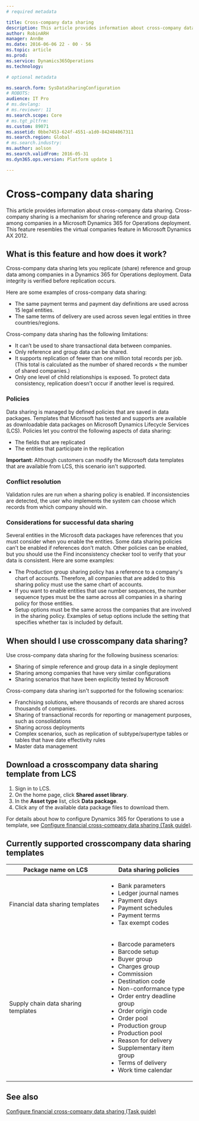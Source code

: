 ```yaml
---
# required metadata

title: Cross-company data sharing
description: This article provides information about cross-company data sharing. Cross-company sharing is a mechanism for sharing reference and group data among companies in a Microsoft Dynamics 365 for Operations deployment. This feature resembles the virtual companies feature in Microsoft Dynamics AX 2012.
author: RobinARH
manager: AnnBe
ms.date: 2016-06-06 22 - 00 - 56
ms.topic: article
ms.prod: 
ms.service: Dynamics365Operations
ms.technology: 

# optional metadata

ms.search.form: SysDataSharingConfiguration
# ROBOTS: 
audience: IT Pro
# ms.devlang: 
# ms.reviewer: 11
ms.search.scope: Core
# ms.tgt_pltfrm: 
ms.custom: 89071
ms.assetid: 0bbe7453-624f-4551-a1d0-842484067311
ms.search.region: Global
# ms.search.industry: 
ms.author: aolson
ms.search.validFrom: 2016-05-31
ms.dyn365.ops.version: Platform update 1

---
```


# Cross-company data sharing

This article provides information about cross-company data sharing. Cross-company sharing is a mechanism for sharing reference and group data among companies in a Microsoft Dynamics 365 for Operations deployment. This feature resembles the virtual companies feature in Microsoft Dynamics AX 2012.

What is this feature and how does it work?
------------------------------------------

Cross-company data sharing lets you replicate (share) reference and group data among companies in a Dynamics 365 for Operations deployment. Data integrity is verified before replication occurs. 

Here are some examples of cross-company data sharing:

-   The same payment terms and payment day definitions are used across 15 legal entities.
-   The same terms of delivery are used across seven legal entities in three countries/regions.

Cross-company data sharing has the following limitations:

-   It can’t be used to share transactional data between companies.
-   Only reference and group data can be shared.
-   It supports replication of fewer than one million total records per job. (This total is calculated as the number of shared records × the number of shared companies.)
-   Only one level of child relationships is exposed. To protect data consistency, replication doesn't occur if another level is required.

### Policies

Data sharing is managed by defined policies that are saved in data packages. Templates that Microsoft has tested and supports are available as downloadable data packages on Microsoft Dynamics Lifecycle Services (LCS). Policies let you control the following aspects of data sharing:

-   The fields that are replicated
-   The entities that participate in the replication

**Important:** Although customers can modify the Microsoft data templates that are available from LCS, this scenario isn't supported.

### Conflict resolution

Validation rules are run when a sharing policy is enabled. If inconsistencies are detected, the user who implements the system can choose which records from which company should win.

### Considerations for successful data sharing

Several entities in the Microsoft data packages have references that you must consider when you enable the entities. Some data sharing policies can't be enabled if references don't match. Other policies can be enabled, but you should use the Find inconsistency checker tool to verify that your data is consistent. Here are some examples:

-   The Production group sharing policy has a reference to a company's chart of accounts. Therefore, all companies that are added to this sharing policy must use the same chart of accounts.
-   If you want to enable entities that use number sequences, the number sequence types must be the same across all companies in a sharing policy for those entities.
-   Setup options must be the same across the companies that are involved in the sharing policy. Examples of setup options include the setting that specifies whether tax is included by default.

## When should I use crosscompany data sharing?
Use cross-company data sharing for the following business scenarios:

-   Sharing of simple reference and group data in a single deployment
-   Sharing among companies that have very similar configurations
-   Sharing scenarios that have been explicitly tested by Microsoft

Cross-company data sharing isn't supported for the following scenarios:

-   Franchising solutions, where thousands of records are shared across thousands of companies.
-   Sharing of transactional records for reporting or management purposes, such as consolidations
-   Sharing across deployments
-   Complex scenarios, such as replication of subtype/supertype tables or tables that have date effectivity rules
-   Master data management

## Download a crosscompany data sharing template from LCS
1.  Sign in to LCS.
2.  On the home page, click **Shared asset library**.
3.  In the **Asset type** list, click **Data package**.
4.  Click any of the available data package files to download them.

For details about how to configure Dynamics 365 for Operations to use a template, see [Configure financial cross-company data sharing (Task guide)](http://ax.help.dynamics.com/en/wiki/configure-financial-cross-company-data-sharing/).

## Currently supported crosscompany data sharing templates
<table>
<thead>
<tr class="header">
<th>Package name on LCS</th>
<th>Data sharing policies</th>
</tr>
</thead>
<tbody>
<tr class="odd">
<td>Financial data sharing templates</td>
<td><ul>
<li>Bank parameters</li>
<li>Ledger journal names</li>
<li>Payment days</li>
<li>Payment schedules</li>
<li>Payment terms</li>
<li>Tax exempt codes</li>
</ul></td>
</tr>
<tr class="even">
<td>Supply chain data sharing templates</td>
<td><ul>
<li>Barcode parameters</li>
<li>Barcode setup</li>
<li>Buyer group</li>
<li>Charges group</li>
<li>Commission</li>
<li>Destination code</li>
<li>Non-conformance type</li>
<li>Order entry deadline group</li>
<li>Order origin code</li>
<li>Order pool</li>
<li>Production group</li>
<li>Production pool</li>
<li>Reason for delivery</li>
<li>Supplementary item group</li>
<li>Terms of delivery</li>
<li>Work time calendar</li>
</ul></td>
</tr>
</tbody>
</table>



See also
--------

[Configure financial cross-company data sharing (Task guide)](http://ax.help.dynamics.com/en/wiki/configure-financial-cross-company-data-sharing/)

